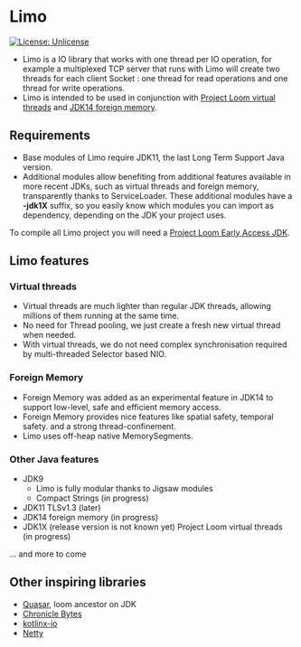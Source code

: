 # Limo

[![License: Unlicense](https://img.shields.io/badge/license-Unlicense-blue.svg)](http://unlicense.org/)

* Limo is a IO library that works with one thread per IO operation, for example a multiplexed TCP server that runs with Limo will create two threads for each client Socket : one thread for read operations and one thread for write operations.
* Limo is intended to be used in conjunction with [Project Loom virtual threads](https://wiki.openjdk.java.net/display/loom/Main) and [JDK14 foreign memory](http://cr.openjdk.java.net/~mcimadamore/panama/memaccess_javadoc/jdk/incubator/foreign/package-summary.html).

## Requirements

* Base modules of Limo require JDK11, the last Long Term Support Java version.
* Additional modules allow benefiting from additional features available in more recent JDKs, such as virtual threads and foreign memory, transparently thanks to ServiceLoader.
These additional modules have a **-jdk1X** suffix, so you easily know which modules you can import as dependency, depending on the JDK your project uses.

To compile all Limo project you will need a [Project Loom Early Access JDK](http://jdk.java.net/loom/).

## Limo features

### Virtual threads

* Virtual threads are much lighter than regular JDK threads, allowing millions of them running at the same time.
* No need for Thread pooling, we just create a fresh new virtual thread when needed.
* With virtual threads, we do not need complex synchronisation required by multi-threaded Selector based NIO.

### Foreign Memory

* Foreign Memory was added as an experimental feature in JDK14 to support low-level, safe and efficient memory access.
* Foreign Memory provides nice features like spatial safety, temporal safety. and a strong thread-confinement.
* Limo uses off-heap native MemorySegments.

### Other Java features

* JDK9
  * Limo is fully modular thanks to Jigsaw modules
  * Compact Strings (in progress)
* JDK11 TLSv1.3 (later)
* JDK14 foreign memory (in progress)
* JDK1X (release version is not known yet) Project Loom virtual threads (in progress)

... and more to come

## Other inspiring libraries
* [Quasar](https://github.com/puniverse/quasar), loom ancestor on JDK
* [Chronicle Bytes](https://github.com/OpenHFT/Chronicle-Bytes)
* [kotlinx-io](https://github.com/Kotlin/kotlinx-io)
* [Netty](https://github.com/netty/netty)
